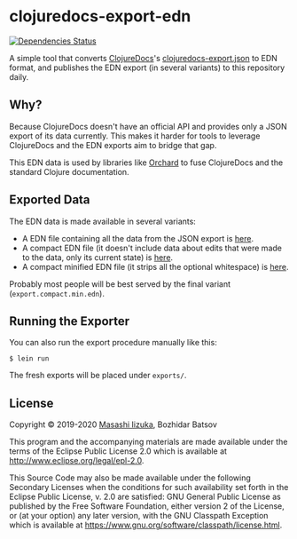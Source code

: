 # clojuredocs-export-edn

[![Dependencies Status](https://versions.deps.co/clojure-emacs/clojuredocs-export-edn/status.svg)](https://versions.deps.co/clojure-emacs/clojuredocs-export-edn)

A simple tool that converts [ClojureDocs](https://clojuredocs.org)'s
[clojuredocs-export.json](https://clojuredocs.org/clojuredocs-export.json)
to EDN format, and publishes the EDN export (in several variants) to this repository daily.

## Why?

Because ClojureDocs doesn't have an official API and provides only a JSON export of its data currently. This makes
it harder for tools to leverage ClojureDocs and the EDN exports aim to bridge that gap.

This EDN data is used by libraries like [Orchard](https://github.com/clojure-emacs/orchard) to fuse ClojureDocs and the standard Clojure documentation.

## Exported Data

The EDN data is made available in several variants:

* A EDN file containing all the data from the JSON export is [here](https://github.com/clojure-emacs/clojuredocs-export-edn/blob/master/exports/export.edn).
* A compact EDN file (it doesn't include data about edits that were made to the data, only its current state) is [here](https://github.com/clojure-emacs/clojuredocs-export-edn/blob/master/exports/export.compact.edn).
* A compact minified EDN file (it strips all the optional whitespace) is [here](https://github.com/clojure-emacs/clojuredocs-export-edn/blob/master/exports/export.compact.min.edn).

Probably most people will be best served by the final variant (`export.compact.min.edn`).

## Running the Exporter

You can also run the export procedure manually like this:

    $ lein run

The fresh exports will be placed under `exports/`.

## License

Copyright © 2019-2020 [Masashi Iizuka](https://twitter.com/uochan), Bozhidar Batsov

This program and the accompanying materials are made available under the
terms of the Eclipse Public License 2.0 which is available at
http://www.eclipse.org/legal/epl-2.0.

This Source Code may also be made available under the following Secondary
Licenses when the conditions for such availability set forth in the Eclipse
Public License, v. 2.0 are satisfied: GNU General Public License as published by
the Free Software Foundation, either version 2 of the License, or (at your
option) any later version, with the GNU Classpath Exception which is available
at https://www.gnu.org/software/classpath/license.html.
